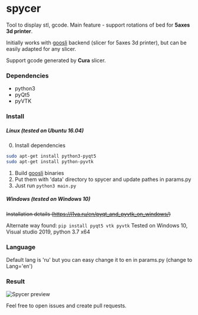 # spycer
Tool to display stl, gcode. Main feature - support rotations of bed for <b>5axes 3d printer</b>.

Initially works with [goosli](https://github.com/l1va/goosli) backend (slicer for 5axes 3d printer), 
but can be easily adapted for any slicer. 

Support gcode generated by <b>Cura</b> slicer.

### Dependencies
 - python3
 - pyQt5
 - pyVTK

### Install
##### Linux (tested on Ubuntu 16.04)
0) Install dependencies 
```bash
sudo apt-get install python3-pyqt5
sudo apt-get install python-pyvtk
```
1) Build [goosli](https://github.com/l1va/goosli) binaries
2) Put them with 'data' directory to spycer and update pathes in params.py
3) Just run `python3 main.py`

##### Windows (tested on Windows 10)
~~Installation details (https://l1va.ru/en/pyqt_and_pyvtk_on_windows/)~~

Alternate way found: `pip install pyqt5 vtk pyvtk`
Tested on Windows 10, Visual studio 2019, python 3.7 x64

### Language
Default lang is 'ru' but you can easy change it to en in params.py (change to Lang='en')


### Result
![Spycer preview](imgs/spycer.gif)

Feel free to open issues and create pull requests.
